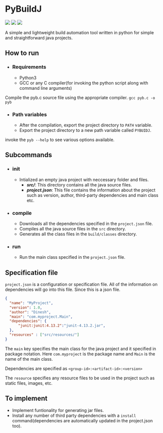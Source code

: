 # PyBuildJ

<!-- Badges -->
<img src="https://img.shields.io/badge/License-MIT-brightgreen?style=for-the-badge">  <img src="https://img.shields.io/badge/Version-1.0-informational?style=for-the-badge">  <img src="https://img.shields.io/badge/-Python-green?style=for-the-badge&logo=Python">

A simple and lightweight build automation tool  written in python for simple and straightforward java projects.

## How to run
  - ### Requirements

     -  Python3
     -  GCC or any C compiler(for invoking the python script along with command line arguments)
    
  Compile the pyb.c source file using the appropriate compiler.
  `gcc pyb.c -o pyb` 
    
  - ### Path variables
    - After the compilation, export the project directory to `PATH` variable.   
    - Export the project directory to a new path variable called `PYBUIDJ`.
  
  invoke the `pyb --help` to see various options available.
  
## Subcommands
  - ### init
    - Intialized an empty java project with neccessary folder and files.
      - ***src/***: This directory contains all the java source files.
      - ***project.json***: This file contains the information about the project such as version, author, third-party dependencies and main class etc.
  - ### compile
    - Downloads all the dependencies specified in the `project.json` file.
    - Compiles all the java source files in the `src` directory.
    - Generates all the class files in the `build/classes` directory.
  - ### run
    - Run the main class specified in the `project.json` file.
    
## Specification file

`project.json` is a configuration or specification file. All of the information on dependencies will go into this file. Since this is a json file.
```json
{
  "name": "MyProject",
  "version": 1.0,
  "author": "Dinesh",
  "main": "com.myproject.Main",
  "dependencies": {
	  "junit:junit:4.13.2":"junit-4.13.2.jar",
  },
  "resources" : ["src/resources/"]
}

```
The `main` key specifies the main class for the java project and it specified in package notation. Here `com.myproject` is the package name
and `Main` is the name of the main class.

Dependencies are specified as `<group-id>:<artifact-id>:<version>`

The `resource` specifies any resource files to be used in the project such as static files, images, etc.

## To implement
  - Implement funtionality for generating jar files.
  - Install any number of third party dependencies with a `install` command(dependencies are automatically updated in the project.json too).
